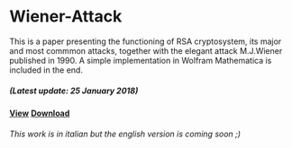 # Wiener-Attack
This is a paper presenting the functioning of RSA cryptosystem, its major and most commmon attacks, together with the elegant attack M.J.Wiener published in 1990. A simple implementation in Wolfram Mathematica is included in the end.
##### (Latest update: 25 January 2018)

<b>[View](https://nbviewer.jupyter.org/github/MatteoGio/Wiener-Attack/blob/master/wiener_attack.pdf)</b>
<b>[Download](https://github.com/MatteoGio/Wiener-Attack/raw/master/wiener_attack.pdf)</b>

###### This work is in italian but the english version is coming soon ;)
